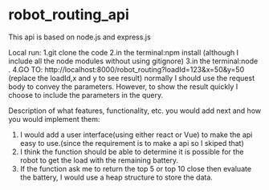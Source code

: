 # robot_routing_api
This api is based on node.js and express.js


Local run:
1.git clone the code
2.in the terminal:npm install (although I include all the node modules without using gitignore)
3.in the terminal:node .
4.GO TO: http://localhost:8000/robot_routing?loadId=123&x=50&y=50  (replace the loadId,x and y to see result)
normally I should use the request body to convey the parameters. However, to show the result quickly I choose to include the parameters in the query.



Description of what features, functionality, etc. you would add next and how you would implement them:

1. I would add a user interface(using either react or Vue) to make the api easy to use.(since the requirement is to make a api so I skiped that)
2. I think the function should be able to determine it is possible for the robot to get the load with the remaining battery.
3. If the function ask me to return the top 5 or top 10 close then evaluate the battery, I would use a heap structure to store the data.
